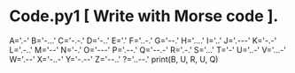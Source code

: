 # Code.py1 [ Write with Morse code ].
A='.-'
B='-...'
C='-.-.'
D='-..'
E='.'
F='..-.'
G='--.'
H='....'
I='..'
J='.---'
K='-.-'
L='.-..'
M='--'
N='-.'
O='---'
P='.--.'
Q='--.-'
R='.-.'
S='...'
T='-'
U='..-'
V='...-'
W='.--'
X='-..-'
Y='-.--'
Z='--..'
?='..--.'
print(B, U, R, U, Q)
